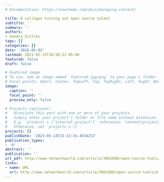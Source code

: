 ```yaml
---
# Documentation: https://wowchemy.com/docs/managing-content/

title: 6 colleges turning out open source talent
subtitle: ''
summary: ''
authors:
- Sandra Gittlen
tags: []
categories: []
date: '2016-05-02'
lastmod: 2021-02-15T18:58:21-05:00
featured: false
draft: false

# Featured image
# To use, add an image named `featured.jpg/png` to your page's folder.
# Focal points: Smart, Center, TopLeft, Top, TopRight, Left, Right, BottomLeft, Bottom, BottomRight.
image:
  caption: ''
  focal_point: ''
  preview_only: false

# Projects (optional).
#   Associate this post with one or more of your projects.
#   Simply enter your project's folder or file name without extension.
#   E.g. `projects = ["internal-project"]` references `content/project/deep-learning/index.md`.
#   Otherwise, set `projects = []`.
projects: []
publishDate: '2023-05-14T15:12:33.463425Z'
publication_types:
- '0'
abstract: ''
publication: ''
url_pdf: http://www.networkworld.com/article/3062660/open-source-tools/6-colleges-turning-out-open-source-talent.html
links:
- name: URL
  url: http://www.networkworld.com/article/3062660/open-source-tools/6-colleges-turning-out-open-source-talent.html
---
```

